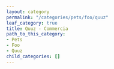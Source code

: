 ```yaml
---
layout: category
permalink: "/categories/pets/foo/quuz"
leaf_category: true
title: Quuz - Commercia
path_to_this_category:
- Pets
- Foo
- Quuz
child_categories: []
---
```

